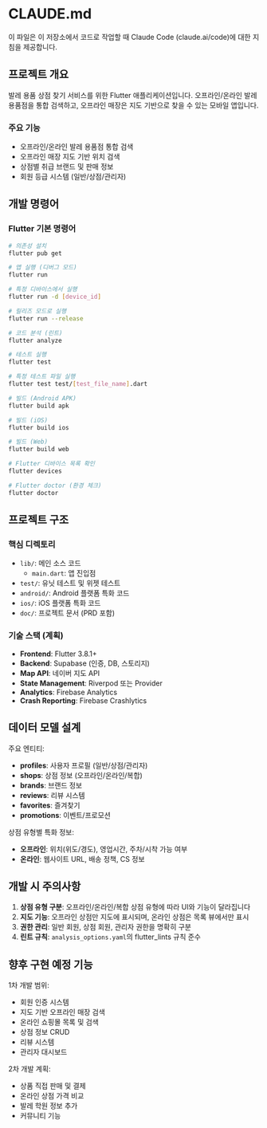 # CLAUDE.md

이 파일은 이 저장소에서 코드로 작업할 때 Claude Code (claude.ai/code)에 대한 지침을 제공합니다.

## 프로젝트 개요

발레 용품 상점 찾기 서비스를 위한 Flutter 애플리케이션입니다. 오프라인/온라인 발레 용품점을 통합 검색하고, 오프라인 매장은 지도 기반으로 찾을 수 있는 모바일 앱입니다.

### 주요 기능
- 오프라인/온라인 발레 용품점 통합 검색
- 오프라인 매장 지도 기반 위치 검색
- 상점별 취급 브랜드 및 판매 정보
- 회원 등급 시스템 (일반/상점/관리자)

## 개발 명령어

### Flutter 기본 명령어
```bash
# 의존성 설치
flutter pub get

# 앱 실행 (디버그 모드)
flutter run

# 특정 디바이스에서 실행
flutter run -d [device_id]

# 릴리즈 모드로 실행
flutter run --release

# 코드 분석 (린트)
flutter analyze

# 테스트 실행
flutter test

# 특정 테스트 파일 실행
flutter test test/[test_file_name].dart

# 빌드 (Android APK)
flutter build apk

# 빌드 (iOS)
flutter build ios

# 빌드 (Web)
flutter build web

# Flutter 디바이스 목록 확인
flutter devices

# Flutter doctor (환경 체크)
flutter doctor
```

## 프로젝트 구조

### 핵심 디렉토리
- `lib/`: 메인 소스 코드
  - `main.dart`: 앱 진입점
- `test/`: 유닛 테스트 및 위젯 테스트
- `android/`: Android 플랫폼 특화 코드
- `ios/`: iOS 플랫폼 특화 코드
- `doc/`: 프로젝트 문서 (PRD 포함)

### 기술 스택 (계획)
- **Frontend**: Flutter 3.8.1+
- **Backend**: Supabase (인증, DB, 스토리지)
- **Map API**: 네이버 지도 API
- **State Management**: Riverpod 또는 Provider
- **Analytics**: Firebase Analytics
- **Crash Reporting**: Firebase Crashlytics

## 데이터 모델 설계

주요 엔티티:
- **profiles**: 사용자 프로필 (일반/상점/관리자)
- **shops**: 상점 정보 (오프라인/온라인/복합)
- **brands**: 브랜드 정보
- **reviews**: 리뷰 시스템
- **favorites**: 즐겨찾기
- **promotions**: 이벤트/프로모션

상점 유형별 특화 정보:
- **오프라인**: 위치(위도/경도), 영업시간, 주차/시착 가능 여부
- **온라인**: 웹사이트 URL, 배송 정책, CS 정보

## 개발 시 주의사항

1. **상점 유형 구분**: 오프라인/온라인/복합 상점 유형에 따라 UI와 기능이 달라집니다
2. **지도 기능**: 오프라인 상점만 지도에 표시되며, 온라인 상점은 목록 뷰에서만 표시
3. **권한 관리**: 일반 회원, 상점 회원, 관리자 권한을 명확히 구분
4. **린트 규칙**: `analysis_options.yaml`의 flutter_lints 규칙 준수

## 향후 구현 예정 기능

1차 개발 범위:
- 회원 인증 시스템
- 지도 기반 오프라인 매장 검색
- 온라인 쇼핑몰 목록 및 검색
- 상점 정보 CRUD
- 리뷰 시스템
- 관리자 대시보드

2차 개발 계획:
- 상품 직접 판매 및 결제
- 온라인 상점 가격 비교
- 발레 학원 정보 추가
- 커뮤니티 기능